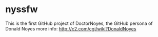 nyssfw
======

This is the first GitHub project of DoctorNoyes, the GitHub persona of Donald Noyes 
    more info: http://c2.com/cgi/wiki?DonaldNoyes
